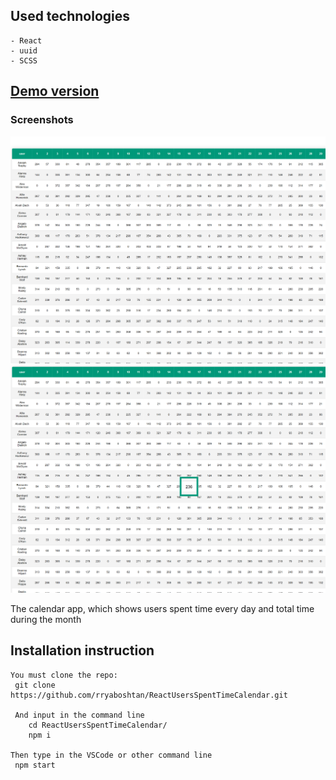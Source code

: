 ## Used technologies
    - React 
    - uuid
    - SCSS

## [Demo version](https://rryaboshtan.github.io/ReactUsersSpentTimeCalendar/)
    

### Screenshots
![](public/screenshots/screenshot1.png)
![](public/screenshots/screenshot2.png)

 The calendar app, which shows users spent time every day and total time during the month

 ## Installation instruction
    You must clone the repo:
     git clone https://github.com/rryaboshtan/ReactUsersSpentTimeCalendar.git

     And input in the command line
        cd ReactUsersSpentTimeCalendar/
        npm i            

    Then type in the VSCode or other command line 
     npm start
